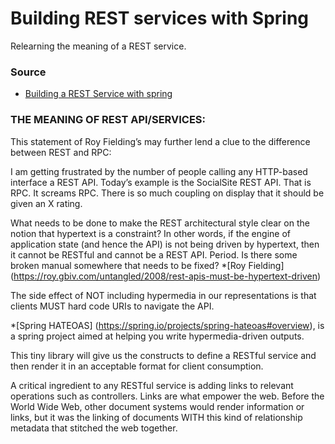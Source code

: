# Building REST services with Spring

Relearning the meaning of a REST service.

### Source

* [Building a REST Service with spring](https://spring.io/guides/tutorials/rest/)


### THE MEANING OF REST API/SERVICES:    
This statement of Roy Fielding’s may further lend a clue to the difference between REST and RPC:

I am getting frustrated by the number of people calling any HTTP-based interface a REST API. Today’s example is the SocialSite REST API. That is RPC. It screams RPC. There is so much coupling on display that it should be given an X rating.

What needs to be done to make the REST architectural style clear on the notion that hypertext is a constraint? In other words, if the engine of application state (and hence the API) is not being driven by hypertext, then it cannot be RESTful and cannot be a REST API. Period. Is there some broken manual somewhere that needs to be fixed?
*[Roy Fielding] (https://roy.gbiv.com/untangled/2008/rest-apis-must-be-hypertext-driven)

The side effect of NOT including hypermedia in our representations is that clients MUST hard code URIs to navigate the API. 

*[Spring HATEOAS] (https://spring.io/projects/spring-hateoas#overview), is a spring project aimed at helping you write hypermedia-driven outputs.

This tiny library will give us the constructs to define a RESTful service and then render it in an acceptable format for client consumption.

A critical ingredient to any RESTful service is adding links to relevant operations such as controllers. 
Links are what empower the web. Before the World Wide Web, other document systems would render information or links, but it was the linking of documents WITH this kind of relationship metadata that stitched the web together.
